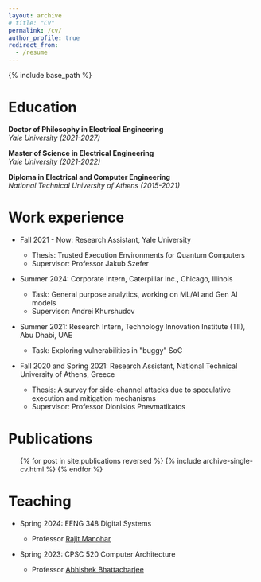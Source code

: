 ```yaml
---
layout: archive
# title: "CV"
permalink: /cv/
author_profile: true
redirect_from:
  - /resume
---
```


{% include base_path %}

Education
======
**Doctor of Philosophy in Electrical Engineering** \
_Yale University (2021-2027)_

**Master of Science in Electrical Engineering** \
_Yale University (2021-2022)_

**Diploma in Electrical and Computer Engineering** \
_National Technical University of Athens (2015-2021)_ 

Work experience
======

* Fall 2021 - Now: Research Assistant, Yale University
  * Thesis: Trusted Execution Environments for Quantum Computers
  * Supervisor: Professor Jakub Szefer

* Summer 2024: Corporate Intern, Caterpillar Inc., Chicago, Illinois
  * Task: General purpose analytics, working on ML/AI and Gen AI models
  * Supervisor: Andrei Khurshudov

* Summer 2021: Research Intern, Technology Innovation Institute (TII),  Abu Dhabi, UAE
  * Task: Exploring vulnerabilities in "buggy" SoC

* Fall 2020 and Spring 2021: Research Assistant, National Technical University of Athens, Greece
  * Thesis: A survey for side-channel attacks due to speculative execution and mitigation mechanisms
  * Supervisor: Professor Dionisios Pnevmatikatos
  
<!-- Skills
======
* Skill 1
* Skill 2
  * Sub-skill 2.1
  * Sub-skill 2.2
  * Sub-skill 2.3
* Skill 3 -->

Publications
======
  <ul>{% for post in site.publications reversed %}
    {% include archive-single-cv.html %}
  {% endfor %}</ul>
  
<!-- Talks
======
  <ul>{% for post in site.talks reversed %}
    {% include archive-single-talk-cv.html  %}
  {% endfor %}</ul> -->
  
Teaching
======
  <!-- <ul>{% for post in site.teaching reversed %}
    {% include archive-single-cv.html %}
  {% endfor %}</ul> -->
  * Spring 2024: EENG 348 Digital Systems
    * Professor [Rajit Manohar](https://csl.yale.edu/~rajit/)

  * Spring 2023: CPSC 520 Computer Architecture
    * Professor [Abhishek Bhattacharjee](https://www.cs.yale.edu/homes/abhishek/)
  
<!-- Service and leadership
======
* Currently signed in to 43 different slack teams -->
